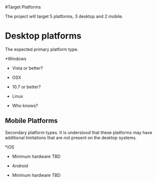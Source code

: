 #Target Platforms

The project will target 5 platforms, 3 desktop and 2 mobile. 

# Desktop platforms
The expected primary platform type.

*Windows
- Vista or better?
* OSX
- 10.7 or better?
* Linux
- Who knows?

## Mobile Platforms
Secondary platform types. It is understood that these platforms may have additional limitations that are not present on the desktop systems.

*iOS
- Minimum hardware TBD
* Android
- Minimum hardware TBD
